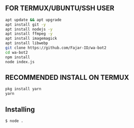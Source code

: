 ## FOR TERMUX/UBUNTU/SSH USER
```bash
apt update && apt upgrade
apt install git -y
apt install nodejs -y
apt install ffmpeg -y
apt install imagemagick
apt install libwebp
git clone https://github.com/Fajar-ID/wa-bot2
cd wa-bot2
npm install
node index.js
```
## RECOMMENDED INSTALL ON TERMUX
```bash
pkg install yarn
yarn
```
## Installing
```bash
$ node .
```
